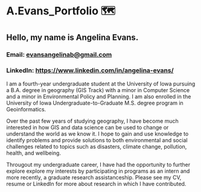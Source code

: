 # A.Evans_Portfolio 🗺️
## Hello, my name is Angelina Evans. 

### Email: evansangelinab@gmail.com
### LinkedIn: https://www.linkedin.com/in/angelina-evans/

I am a fourth-year undergraduate student at the University of Iowa pursuing a B.A. degree in geography (GIS Track) with a minor in Computer Science and a minor in Environmental Policy and Planning. I am also enrolled in the University of Iowa Undergraduate-to-Graduate M.S. degree program in Geoinformatics.

Over the past few years of studying geography, I have become much interested in how GIS and data science can be used to change or understand the world as we know it. I hope to gain and use knowledge to identify problems and provide solutions to both environmental and social challenges related to topics such as disasters, climate change, pollution, health, and wellbeing. 

Througout my undergraduate career, I have had the opportunity to further explore explore my interests by participating in programs as an intern and more recently, a graduate research assistanceship. Please see my CV, resume or LinkedIn for more about research in which I have contributed. 
